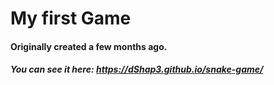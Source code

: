 # My first Game  
#### Originally created a few months ago.  
##### You can see it here: https://dShap3.github.io/snake-game/
